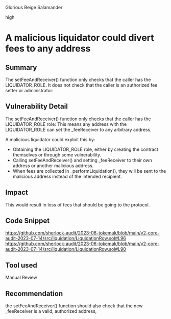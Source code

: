 Glorious Beige Salamander

high

# A malicious liquidator could divert fees to any address
## Summary
The setFeeAndReceiver() function only checks that the caller has the LIQUIDATOR_ROLE. It does not check that the caller is an authorized fee setter or administrator:
## Vulnerability Detail
The setFeeAndReceiver() function only checks that the caller has the LIQUIDATOR_ROLE role: This means any address with the LIQUIDATOR_ROLE can set the _feeReceiver to any arbitrary address.

A malicious liquidator could exploit this by:
- Obtaining the LIQUIDATOR_ROLE role, either by creating the contract themselves or through some vulnerability.
- Calling setFeeAndReceiver() and setting _feeReceiver to their own address or another malicious address.
- When fees are collected in _performLiquidation(), they will be sent to the malicious address instead of the intended recipient.
## Impact
This would result in loss of fees that should be going to the protocol.
## Code Snippet
https://github.com/sherlock-audit/2023-06-tokemak/blob/main/v2-core-audit-2023-07-14/src/liquidation/LiquidationRow.sol#L96 
https://github.com/sherlock-audit/2023-06-tokemak/blob/main/v2-core-audit-2023-07-14/src/liquidation/LiquidationRow.sol#L90
## Tool used

Manual Review

## Recommendation
the setFeeAndReceiver() function should also check that the new _feeReceiver is a valid, authorized address,